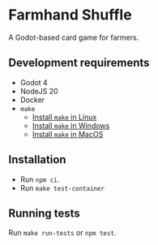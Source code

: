 # Farmhand Shuffle

A Godot-based card game for farmers.

## Development requirements

- Godot 4
- NodeJS 20
- Docker
- `make`
    - [Install `make` in Linux](https://askubuntu.com/a/272020)
    - [Install `make` in Windows](https://stackoverflow.com/questions/32127524/how-to-install-and-use-make-in-windows)
    - [Install `make` in MacOS](https://stackoverflow.com/questions/10265742/how-to-install-make-and-gcc-on-a-mac)

## Installation

- Run `npm ci`.
- Run `make test-container`

## Running tests

Run `make run-tests` or `npm test`.
